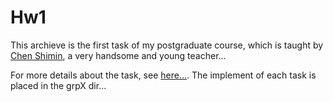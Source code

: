 # Hw1
This archieve is the first task of my postgraduate course, which is taught by [Chen Shimin](http://sourcedb.ict.cas.cn/cn/jssrck/201307/t20130716_3899653.html), a very handsome and young teacher...

For more details about the task, see [here...](./homework_1.pdf). The implement of each task is placed in the grpX dir...
